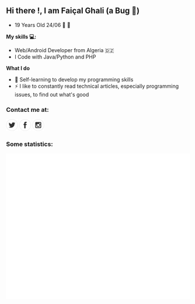 ## Hi there !, I am Faiçal Ghali (a Bug 🐞)
- 19 Years Old 24/06 :birthday: :tada:

**My skills 💻:**
- Web/Android Developer from Algeria 	:algeria: 
- I Code with Java/Python and PHP

**What I do**
- 📰  Self-learning to develop my programming skills
- ⚡ I like to constantly read technical articles, especially programming issues, to find out what's good


### Contact me at:

[![twitter](https://github.com/faycal-gh/faycal-gh/blob/main/icons/twitter.png)](https://twitter.com/FaicalGhali) 
[![facebook](https://github.com/faycal-gh/faycal-gh/blob/main/icons/facebook.png)](https://web.facebook.com/faycal.ghali.986/)
[![instagram](https://github.com/faycal-gh/faycal-gh/blob/main/icons/instagram.png)](https://www.instagram.com/faical_gh/)

### Some statistics:
![GitHub metrics](https://github.com/faycal-gh/faycal-gh/blob/main/faycal-gh.svg)
